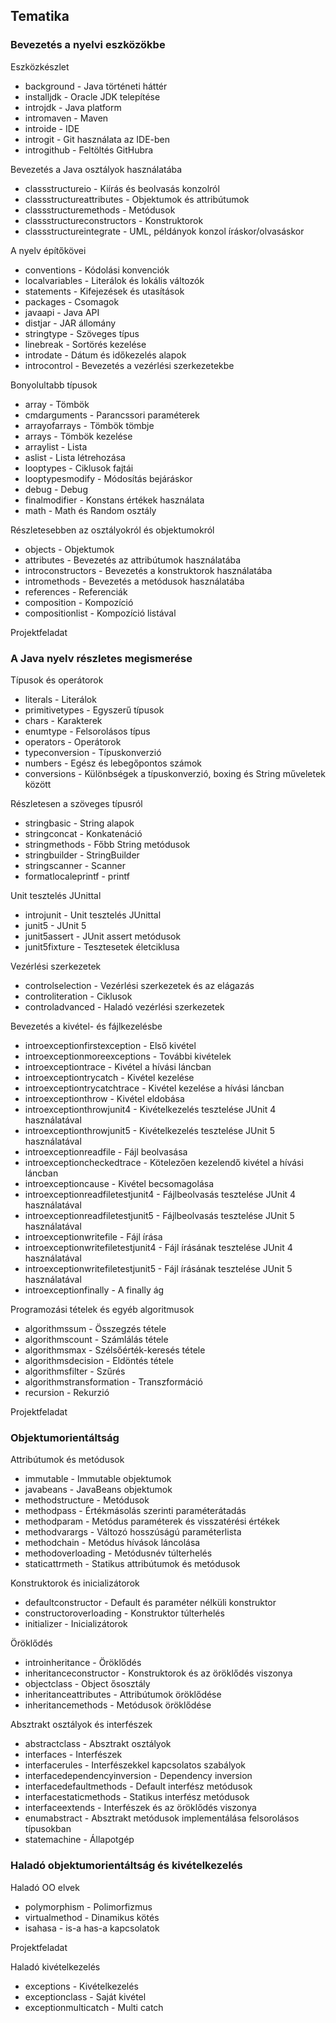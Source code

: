 ## Tematika

### Bevezetés a nyelvi eszközökbe

Eszközkészlet

* background - Java történeti háttér
* installjdk - Oracle JDK telepítése
* introjdk - Java platform
* intromaven - Maven
* introide - IDE
* introgit - Git használata az IDE-ben
* introgithub - Feltöltés GitHubra

Bevezetés a Java osztályok használatába

* classstructureio - Kiírás és beolvasás konzolról
* classstructureattributes - Objektumok és attribútumok
* classstructuremethods - Metódusok
* classstructureconstructors - Konstruktorok
* classstructureintegrate - UML, példányok konzol íráskor/olvasáskor

A nyelv építőkövei

* conventions - Kódolási konvenciók
* localvariables - Literálok és lokális változók
* statements - Kifejezések és utasítások
* packages - Csomagok
* javaapi - Java API
* distjar - JAR állomány
* stringtype - Szöveges típus
* linebreak - Sortörés kezelése
* introdate - Dátum és időkezelés alapok
* introcontrol - Bevezetés a vezérlési szerkezetekbe

Bonyolultabb típusok

* array - Tömbök
* cmdarguments - Parancssori paraméterek
* arrayofarrays - Tömbök tömbje
* arrays - Tömbök kezelése
* arraylist - Lista
* aslist - Lista létrehozása
* looptypes - Ciklusok fajtái
* looptypesmodify - Módosítás bejáráskor
* debug - Debug
* finalmodifier - Konstans értékek használata
* math - Math és Random osztály

Részletesebben az osztályokról és objektumokról

* objects - Objektumok
* attributes - Bevezetés az attribútumok használatába
* introconstructors - Bevezetés a konstruktorok használatába
* intromethods - Bevezetés a metódusok használatába
* references - Referenciák
* composition - Kompozíció
* compositionlist - Kompozíció listával

Projektfeladat



### A Java nyelv részletes megismerése

Típusok és operátorok

* literals - Literálok
* primitivetypes - Egyszerű típusok
* chars - Karakterek
* enumtype - Felsorolásos típus
* operators - Operátorok
* typeconversion - Típuskonverzió
* numbers - Egész és lebegőpontos számok
* conversions - Különbségek a típuskonverzió, boxing és String műveletek között

Részletesen a szöveges típusról

* stringbasic - String alapok
* stringconcat - Konkatenáció
* stringmethods - Főbb String metódusok
* stringbuilder - StringBuilder
* stringscanner - Scanner
* formatlocaleprintf - printf

Unit tesztelés JUnittal

* introjunit - Unit tesztelés JUnittal
* junit5 - JUnit 5
* junit5assert - JUnit assert metódusok
* junit5fixture - Tesztesetek életciklusa

Vezérlési szerkezetek

* controlselection - Vezérlési szerkezetek és az elágazás
* controliteration - Ciklusok
* controladvanced - Haladó vezérlési szerkezetek

Bevezetés a kivétel- és fájlkezelésbe

* introexceptionfirstexception - Első kivétel
* introexceptionmoreexceptions - További kivételek
* introexceptiontrace - Kivétel a hívási láncban
* introexceptiontrycatch - Kivétel kezelése
* introexceptiontrycatchtrace - Kivétel kezelése a hívási láncban
* introexceptionthrow - Kivétel eldobása
* introexceptionthrowjunit4 - Kivételkezelés tesztelése JUnit 4 használatával
* introexceptionthrowjunit5 - Kivételkezelés tesztelése JUnit 5 használatával
* introexceptionreadfile - Fájl beolvasása
* introexceptioncheckedtrace - Kötelezően kezelendő kivétel a hívási láncban
* introexceptioncause - Kivétel becsomagolása
* introexceptionreadfiletestjunit4 - Fájlbeolvasás tesztelése JUnit 4 használatával
* introexceptionreadfiletestjunit5 - Fájlbeolvasás tesztelése JUnit 5 használatával
* introexceptionwritefile - Fájl írása
* introexceptionwritefiletestjunit4 - Fájl írásának tesztelése JUnit 4 használatával
* introexceptionwritefiletestjunit5 - Fájl írásának tesztelése JUnit 5 használatával
* introexceptionfinally - A finally ág

Programozási tételek és egyéb algoritmusok

* algorithmssum - Összegzés tétele
* algorithmscount - Számlálás tétele
* algorithmsmax - Szélsőérték-keresés tétele
* algorithmsdecision - Eldöntés tétele
* algorithmsfilter - Szűrés
* algorithmstransformation - Transzformáció
* recursion - Rekurzió

Projektfeladat



### Objektumorientáltság

Attribútumok és metódusok

* immutable - Immutable objektumok
* javabeans - JavaBeans objektumok
* methodstructure - Metódusok
* methodpass - Értékmásolás szerinti paraméterátadás
* methodparam - Metódus paraméterek és visszatérési értékek
* methodvarargs - Változó hosszúságú paraméterlista
* methodchain - Metódus hívások láncolása
* methodoverloading - Metódusnév túlterhelés
* staticattrmeth - Statikus attribútumok és metódusok

Konstruktorok és inicializátorok

* defaultconstructor - Default és paraméter nélküli konstruktor
* constructoroverloading - Konstruktor túlterhelés
* initializer - Inicializátorok

Öröklődés

* introinheritance - Öröklődés
* inheritanceconstructor - Konstruktorok és az öröklődés viszonya
* objectclass - Object ősosztály
* inheritanceattributes - Attribútumok öröklődése
* inheritancemethods - Metódusok öröklődése

Absztrakt osztályok és interfészek

* abstractclass - Absztrakt osztályok
* interfaces - Interfészek
* interfacerules - Interfészekkel kapcsolatos szabályok
* interfacedependencyinversion - Dependency inversion
* interfacedefaultmethods - Default interfész metódusok
* interfacestaticmethods - Statikus interfész metódusok
* interfaceextends - Interfészek és az öröklődés viszonya
* enumabstract - Absztrakt metódusok implementálása felsorolásos típusokban
* statemachine - Állapotgép

### Haladó objektumorientáltság és kivételkezelés

Haladó OO elvek

* polymorphism - Polimorfizmus
* virtualmethod - Dinamikus kötés
* isahasa - is-a has-a kapcsolatok

Projektfeladat

Haladó kivételkezelés

* exceptions - Kivételkezelés
* exceptionclass - Saját kivétel
* exceptionmulticatch - Multi catch

